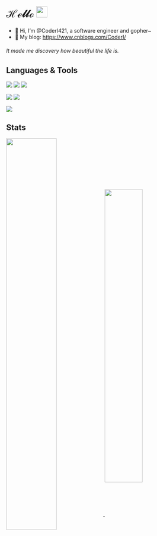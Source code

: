 # ℋℯ𝓁𝓁ℴ <img src="https://cdn-icons-png.flaticon.com/512/4341/4341069.png" width="30px" /> 
- 👋 Hi, I’m @CoderI421, a software engineer and gopher~
- 📒 My blog: https://www.cnblogs.com/CoderI/

###### It made me discovery how beautiful the life is.

## Languages & Tools

<p align="left">
  <img src="https://img.shields.io/badge/Golang-0ba5d4?style=flat-square&logo=go&logoColor=white" />
  <img src="https://img.shields.io/badge/C%23-1e9e25?style=flat-square&logo=csharp&logoColor=white" />
  <img src="https://img.shields.io/badge/Python-386e9d?style=flat-square&logo=python&logoColor=white" />
</p>
<p align="left">
  <img src="https://img.shields.io/badge/Docker-319def?style=flat-square&logo=docker&logoColor=white" />
  <img src="https://img.shields.io/badge/Kubernetes-316ce6?style=flat-square&logo=kubernetes&logoColor=white" />
</p>
<p align="left">
  <img src="https://img.shields.io/badge/Vue.js-35495E?style=flat-square&logo=vuedotjs&logoColor=4FC08D" />
</p>

## Stats

<a href="https://github.com/CoderI421">
  <img align="center" width="52%" src="https://github-readme-stats.vercel.app/api?username=CoderI421&theme=nightowl&show_icons=true&hide_border=true&include_all_commits=true&count_private=true&hide_title=true" />
</a>

<a href="https://github.com/CoderI421">
  <img align="center" width="45%" src="https://github-readme-streak-stats.herokuapp.com/?user=CoderI421&theme=nightowl&hide_border=true&include_all_commits=true&count_private=true" />
</a>
